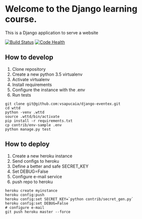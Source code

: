 # Welcome to the Django learning course.

This is a Django application to serve a website

[![Build Status](https://travis-ci.org/vsapucaia/django-eventex.svg?branch=master)](https://travis-ci.org/vsapucaia/django-eventex) [![Code Health](https://landscape.io/github/vsapucaia/django-eventex/master/landscape.svg?style=flat)](https://landscape.io/github/vsapucaia/django-eventex/master)

## How to develop

1. Clone repository
2. Create a new python 3.5 virtualenv
3. Activate virtualenv
4. Install requirements
5. Configure the instance with the .env
6. Run tests

```console
git clone git@github.com:vsapucaia/django-eventex.git
cd wttd
python -venv .wttd
source .wttd/bin/activate
pip install -r requirements.txt
cp contrib/env-sample .env
python manage.py test
```


## How to deploy

1. Create a new heroku instance
2. Send configs to heroku
3. Define a better and safe SECRET_KEY
4. Set DEBUG=False
5. Configure e-mail service
6. push repo to heroku

```console
heroku create myinstance
heroku config:push
heroku config:set SECRET_KEY=`python contrib/secret_gen.py`
heroku config:set DEBUG=False
# configure e-mail
git push heroku master --force
```
